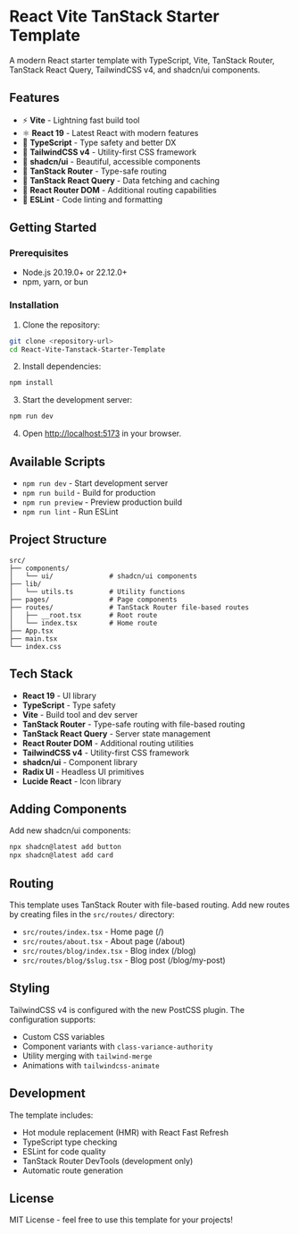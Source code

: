 # React Vite TanStack Starter Template

A modern React starter template with TypeScript, Vite, TanStack Router, TanStack React Query, TailwindCSS v4, and shadcn/ui components.

## Features

- ⚡️ **Vite** - Lightning fast build tool
- ⚛️ **React 19** - Latest React with modern features
- 🔷 **TypeScript** - Type safety and better DX
- 🎨 **TailwindCSS v4** - Utility-first CSS framework
- 🧩 **shadcn/ui** - Beautiful, accessible components
- 🚦 **TanStack Router** - Type-safe routing
- 🔄 **TanStack React Query** - Data fetching and caching
- 🎯 **React Router DOM** - Additional routing capabilities
- 📏 **ESLint** - Code linting and formatting

## Getting Started

### Prerequisites

- Node.js 20.19.0+ or 22.12.0+
- npm, yarn, or bun

### Installation

1. Clone the repository:
```bash
git clone <repository-url>
cd React-Vite-Tanstack-Starter-Template
```

2. Install dependencies:
```bash
npm install
```

3. Start the development server:
```bash
npm run dev
```

4. Open [http://localhost:5173](http://localhost:5173) in your browser.

## Available Scripts

- `npm run dev` - Start development server
- `npm run build` - Build for production
- `npm run preview` - Preview production build
- `npm run lint` - Run ESLint

## Project Structure

```
src/
├── components/
│   └── ui/              # shadcn/ui components
├── lib/
│   └── utils.ts         # Utility functions
├── pages/               # Page components
├── routes/              # TanStack Router file-based routes
│   ├── __root.tsx       # Root route
│   └── index.tsx        # Home route
├── App.tsx
├── main.tsx
└── index.css
```

## Tech Stack

- **React 19** - UI library
- **TypeScript** - Type safety
- **Vite** - Build tool and dev server
- **TanStack Router** - Type-safe routing with file-based routing
- **TanStack React Query** - Server state management
- **React Router DOM** - Additional routing utilities
- **TailwindCSS v4** - Utility-first CSS framework
- **shadcn/ui** - Component library
- **Radix UI** - Headless UI primitives
- **Lucide React** - Icon library

## Adding Components

Add new shadcn/ui components:

```bash
npx shadcn@latest add button
npx shadcn@latest add card
```

## Routing

This template uses TanStack Router with file-based routing. Add new routes by creating files in the `src/routes/` directory:

- `src/routes/index.tsx` - Home page (/)
- `src/routes/about.tsx` - About page (/about)
- `src/routes/blog/index.tsx` - Blog index (/blog)
- `src/routes/blog/$slug.tsx` - Blog post (/blog/my-post)

## Styling

TailwindCSS v4 is configured with the new PostCSS plugin. The configuration supports:

- Custom CSS variables
- Component variants with `class-variance-authority`
- Utility merging with `tailwind-merge`
- Animations with `tailwindcss-animate`

## Development

The template includes:

- Hot module replacement (HMR) with React Fast Refresh
- TypeScript type checking
- ESLint for code quality
- TanStack Router DevTools (development only)
- Automatic route generation

## License

MIT License - feel free to use this template for your projects!